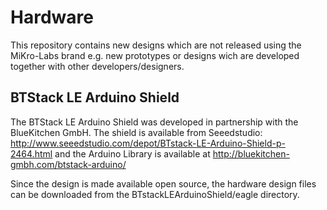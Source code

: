 # Hardware

This repository contains new designs which are not released using the MiKro-Labs brand e.g. new prototypes or designs wich are developed together with other developers/designers.

## BTStack LE Arduino Shield

The BTStack LE Arduino Shield was developed in partnership with the BlueKitchen GmbH. The shield is available from Seeedstudio: http://www.seeedstudio.com/depot/BTstack-LE-Arduino-Shield-p-2464.html and the Arduino Library is available at http://bluekitchen-gmbh.com/btstack-arduino/

Since the design is made available open source, the hardware design files can be downloaded from the BTstackLEArduinoShield/eagle directory.

